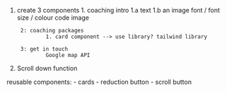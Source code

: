 1. create 3 components
        1. coaching intro 
                1.a text
                1.b an image
                        font / font size / colour code
                        image

        2: coaching packages
                1. card component --> use library? tailwind library

        3: get in touch
                Google map API


2. Scroll down function

reusable components:
    - cards
    - reduction button
    - scroll button
